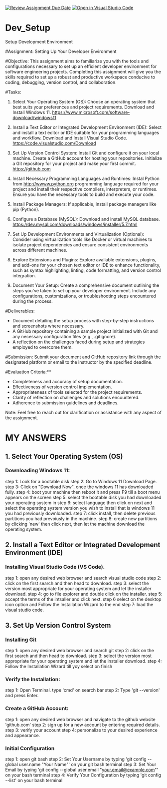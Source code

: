 [![Review Assignment Due Date](https://classroom.github.com/assets/deadline-readme-button-24ddc0f5d75046c5622901739e7c5dd533143b0c8e959d652212380cedb1ea36.svg)](https://classroom.github.com/a/vbnbTt5m)
[![Open in Visual Studio Code](https://classroom.github.com/assets/open-in-vscode-718a45dd9cf7e7f842a935f5ebbe5719a5e09af4491e668f4dbf3b35d5cca122.svg)](https://classroom.github.com/online_ide?assignment_repo_id=15247525&assignment_repo_type=AssignmentRepo)
# Dev_Setup
Setup Development Environment

#Assignment: Setting Up Your Developer Environment

#Objective:
This assignment aims to familiarize you with the tools and configurations necessary to set up an efficient developer environment for software engineering projects. Completing this assignment will give you the skills required to set up a robust and productive workspace conducive to coding, debugging, version control, and collaboration.

#Tasks:

1. Select Your Operating System (OS):
   Choose an operating system that best suits your preferences and project requirements. Download and Install Windows 11. https://www.microsoft.com/software-download/windows11

2. Install a Text Editor or Integrated Development Environment (IDE):
   Select and install a text editor or IDE suitable for your programming languages and workflow. Download and Install Visual Studio Code. https://code.visualstudio.com/Download
3. Set Up Version Control System:
   Install Git and configure it on your local machine. Create a GitHub account for hosting your repositories. Initialize a Git repository for your project and make your first commit. https://github.com

4. Install Necessary Programming Languages and Runtimes:
  Instal Python from http://wwww.python.org programming language required for your project and install their respective compilers, interpreters, or runtimes. Ensure you have the necessary tools to build and execute your code.

5. Install Package Managers:
   If applicable, install package managers like pip (Python).

6. Configure a Database (MySQL):
   Download and install MySQL database. https://dev.mysql.com/downloads/windows/installer/5.7.html

7. Set Up Development Environments and Virtualization (Optional):
   Consider using virtualization tools like Docker or virtual machines to isolate project dependencies and ensure consistent environments across different machines.

8. Explore Extensions and Plugins:
   Explore available extensions, plugins, and add-ons for your chosen text editor or IDE to enhance functionality, such as syntax highlighting, linting, code formatting, and version control integration.

9. Document Your Setup:
    Create a comprehensive document outlining the steps you've taken to set up your developer environment. Include any configurations, customizations, or troubleshooting steps encountered during the process. 

#Deliverables:
- Document detailing the setup process with step-by-step instructions and screenshots where necessary.
- A GitHub repository containing a sample project initialized with Git and any necessary configuration files (e.g., .gitignore).
- A reflection on the challenges faced during setup and strategies employed to overcome them.

#Submission:
Submit your document and GitHub repository link through the designated platform or email to the instructor by the specified deadline.

#Evaluation Criteria:**
- Completeness and accuracy of setup documentation.
- Effectiveness of version control implementation.
- Appropriateness of tools selected for the project requirements.
- Clarity of reflection on challenges and solutions encountered.
- Adherence to submission guidelines and deadlines.

Note: Feel free to reach out for clarification or assistance with any aspect of the assignment.


# MY ANSWERS
## 1. Select Your Operating System (OS)
### Downloading Windows 11:

step 1: Look for a bootable disk
step 2: Go to Windows 11 Download Page.
step 3: Click on "Download Now". once the windows 11 has downloaded fully.
step 4: boot your machine then reboot it and press F9 till a boot menu appears on the screen
step 5: select the bootable disk you had downloaded your operating system in
step 6: select language then click on next and select the operating system version you wish to install that is windows 11 you had previously downloaded.
step 7: click install, then delete previous partitions you had prevoiusly in the machine.
step 8: create new partitions by clicking 'new' then click next, then let the machine download the operating system.

## 2. Install a Text Editor or Integrated Development Environment (IDE)
### Installing Visual Studio Code (VS Code).
step 1: open any desired web browser and search visual studio code
step 2: click on the first search and then head to download.
step 3: select the version most appropriate for your operating system and let the installer download.
step 4: go to file explorer and double click on the installer. 
step 5: accept the terms of the intsaller and click next.
step 6 select on the desktop icon option and Follow the Installation Wizard to the end
step 7: load the visual studio code.

## 3. Set Up Version Control System
### Installing Git
step 1: open any desired web browser and search git
step 2: click on the first search and then head to download.
step 3: select the version most appropriate for your operating system and let the installer download.
step 4: Follow the Installation Wizard till yoy select on finish

### Verify the Installation:
step 1: Open Terminal. type 'cmd' on search bar
step 2: Type 'git --version' and press Enter. 

### Create a GitHub Account:
step 1: open any desired web browser and navigate to the github website 'github.com'
step 2: sign up for a new account by entering required details.
step 3: verify your account 
step 4: personalize to your desired experience and appearance. 

### Initial Configuration
step 1: open git bash
step 2: Set Your Username by typing 'git config --global user.name "Your Name"' on your git bash terminal
step 3: Set Your Email by typing 'git config --global user.email "your.email@example.com"' on your bash terminal
step 4: Verify Your Configuration by typing 'git config --list' on your bash terminal




